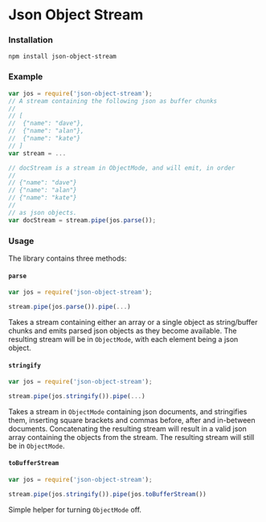 Json Object Stream
=====

### Installation

`npm install json-object-stream`

### Example

```javascript
var jos = require('json-object-stream');
// A stream containing the following json as buffer chunks
//
// [
//  {"name": "dave"},
//  {"name": "alan"},
//  {"name": "kate"}
// ]
var stream = ...

// docStream is a stream in ObjectMode, and will emit, in order
//
// {"name": "dave"}
// {"name": "alan"}
// {"name": "kate"}
//
// as json objects.
var docStream = stream.pipe(jos.parse());
```

### Usage

The library contains three methods:

#### `parse`

```javascript
var jos = require('json-object-stream');

stream.pipe(jos.parse()).pipe(...)
```

Takes a stream containing either an array or a single object as string/buffer chunks and emits parsed json objects as they become available. The resulting stream will be in `ObjectMode`, with each element being a json object.

#### `stringify`

```javascript
var jos = require('json-object-stream');

stream.pipe(jos.stringify()).pipe(...)
```

Takes a stream in `ObjectMode` containing json documents, and stringifies them, inserting square brackets and commas before, after and in-between documents. Concatenating the resulting stream will result in a valid json array containing the objects from the stream. The resulting stream will still be in `ObjectMode`.

#### `toBufferStream`

```javascript
var jos = require('json-object-stream');

stream.pipe(jos.stringify()).pipe(jos.toBufferStream())
```

Simple helper for turning `ObjectMode` off.
